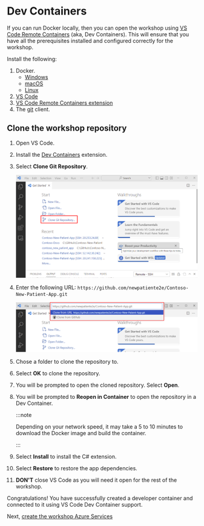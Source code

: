 # Dev Containers

If you can run Docker locally, then you can open the workshop using [VS Code Remote Containers](https://code.visualstudio.com/docs/remote/containers?WT.mc_id=aiml-77396-cxa) (aka, Dev Containers). This will ensure that you have all the prerequisites installed and configured correctly for the workshop.

Install the following:

1. Docker.
   - [Windows](https://docs.docker.com/docker-for-windows/install/)
   - [macOS](https://docs.docker.com/docker-for-mac/install/)
   - [Linux](https://docs.docker.com/engine/install/)
1. [VS Code](https://code.visualstudio.com/?WT.mc_id=aiml-77396-cxa)
1. [VS Code Remote Containers extension](https://marketplace.visualstudio.com/items?itemName=ms-vscode-remote.remote-containers&WT.mc_id=aiml-77396-cxa)
1. The [git](https://git-scm.com/) client.

## Clone the workshop repository

1. Open VS Code.
1. Install the [Dev Containers](https://marketplace.visualstudio.com/items?itemName=ms-vscode-remote.remote-containers&WT.mc_id=aiml-77396-cxa) extension.
1. Select **Clone Git Repository**.

    ![The image shows hwo to select clone a repo](img/clone_repository.png)

1. Enter the following URL: `https://github.com/newpatiente2e/Contoso-New-Patient-App.git`

    ![The image shows how to enter the repo url](img/clone_repo_url.png)

1. Chose a folder to clone the repository to.
1. Select **OK** to clone the repository.
1. You will be prompted to open the cloned repository. Select **Open**.
1. You will be prompted to **Reopen in Container** to open the repository in a Dev Container.

   :::note

   Depending on your network speed, it may take a 5 to 10 minutes to download the Docker image and build the container.

   :::

1. Select **Install** to install the C# extension.
1. Select **Restore** to restore the app dependencies.
1. **DON'T** close VS Code as you will need it open for the rest of the workshop.

Congratulations! You have successfully created a developer container and connected to it using VS Code Dev Container support.

Next, [create the workshop Azure Services](../../create-azure-services/)
